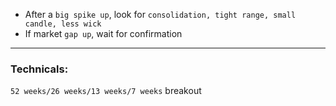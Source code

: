 * After a ```big spike up```, look for ```consolidation, tight range, small candle, less wick```
* If market ```gap up```, wait for confirmation
---
### Technicals: 
```52 weeks/26 weeks/13 weeks/7 weeks``` breakout

